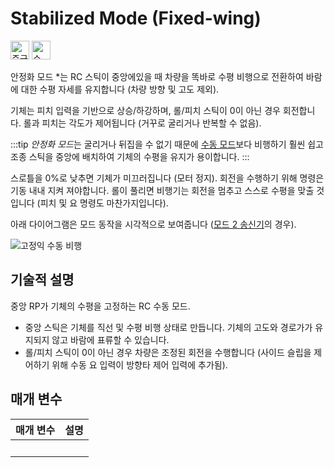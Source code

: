 # Stabilized Mode (Fixed-wing)

[<img src="../../assets/site/difficulty_medium.png" title="중급 난이도 비행" width="30px" />](../getting_started/flight_modes.md#key_difficulty)&nbsp;[<img src="../../assets/site/remote_control.svg" title="수동/원격 제어 필요" width="30px" />](../getting_started/flight_modes.md#key_manual)&nbsp;

안정화 모드 *는 RC 스틱이 중앙에있을 때 차량을 똑바로 수평 비행으로 전환하여 바람에 대한 수평 자세를 유지합니다 (차량 방향 및 고도 제외).

기체는 피치 입력을 기반으로 상승/하강하며, 롤/피치 스틱이 0이 아닌 경우 회전합니다. 롤과 피치는 각도가 제어됩니다 (거꾸로 굴리거나 반복할 수 없음).

:::tip
*안정화 모드*는 굴리거나 뒤집을 수 없기 때문에 [수동 모드](../flight_modes/manual_fw.md)보다 비행하기 훨씬 쉽고 조종 스틱을 중앙에 배치하여 기체의 수평을 유지가 용이합니다. :::

스로틀을 0%로 낮추면 기체가 미끄러집니다 (모터 정지). 회전을 수행하기 위해 명령은 기동 내내 지켜 져야합니다. 롤이 풀리면 비행기는 회전을 멈추고 스스로 수평을 맞출 것입니다 (피치 및 요 명령도 마찬가지입니다).

아래 다이어그램은 모드 동작을 시각적으로 보여줍니다 ([모드 2 송신기](../getting_started/rc_transmitter_receiver.md#transmitter_modes)의 경우).

![고정익 수동 비행](../../assets/flight_modes/manual_stabilized_FW.png)


## 기술적 설명

중앙 RP가 기체의 수평을 고정하는 RC 수동 모드.
* 중앙 스틱은 기체를 직선 및 수평 비행 상태로 만듭니다. 기체의 고도와 경로가가 유지되지 않고 바람에 표류할 수 있습니다.
* 롤/피치 스틱이 0이 아닌 경우 차량은 조정된 회전을 수행합니다 (사이드 슬립을 제어하기 위해 수동 요 입력이 방향타 제어 입력에 추가됨).

## 매개 변수

| 매개 변수  | 설명 |
| ------ | -- |
| &nbsp; |    | 

<!-- this document needs to be extended -->

